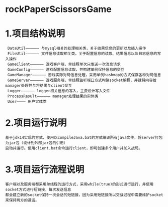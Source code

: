 # rockPaperScissorsGame

# 1.项目结构说明
     DataUtil—————— 与mysql相关的处理相关类，关于结果信息的更新以及插入操作
     FileUtil—————— 文件信息读取相关类，关于配置信息的读取、结果信息以及日志信息的写入操作
     GameClient—————— 游戏客户端，单线程单次只发送一次消息请求
     GameConfig—————— 游戏配置信息读取，并构建单例保持信息的交互
     GameManager—————— 游戏实际对局信息处理，采用单例hashmap的方式保存各种对局信息
     GameServer—————— 游戏服务端，单线程监听端口方式构建socket编程，并就将内容给manager处理并与将结果与client交互
     Logger—————— logger相关信息的写入，主要设计写入文件
     ProcessResult—————— manager处理结果的实体类
     User———— 用户实体类
# 2.项目运行说明
    基于jdk14实现的方式，使用以compileJava.bat的方式编译所有java文件，将server打包为jar包（设计到外部jar包的引用）
    启动并运行。使用client.bat命令运行client，即可创建多个用户并加入战局。
# 3.项目运行流程说明
    客户端以及服务端都采用单线程的运行方式，采用while(true)的形式进行运行，并使用socket方式进行短链接，每次发送信息
    都会建立新的socket保持一次会话的短链接，因为采用短链接所以交战过程中需要维护socket来保持两方的通话。
    
    